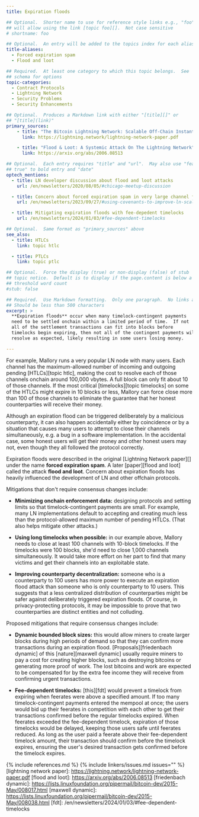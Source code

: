 ```yaml
---
title: Expiration floods

## Optional.  Shorter name to use for reference style links e.g., "foo"
## will allow using the link [topic foo][].  Not case sensitive
# shortname: foo

## Optional.  An entry will be added to the topics index for each alias
title-aliases:
  - Forced expiration spam
  - Flood and loot

## Required.  At least one category to which this topic belongs.  See
## schema for options
topic-categories:
  - Contract Protocols
  - Lightning Network
  - Security Problems
  - Security Enhancements

## Optional.  Produces a Markdown link with either "[title][]" or
## "[title](link)"
primary_sources:
    - title: "The Bitcoin Lightning Network: Scalable Off-Chain Instant Payments"
      link: https://lightning.network/lightning-network-paper.pdf

    - title: "Flood & Loot: A Systemic Attack On The Lightning Network"
      link: https://arxiv.org/abs/2006.08513

## Optional.  Each entry requires "title" and "url".  May also use "feature:
## true" to bold entry and "date"
optech_mentions:
  - title: LN developer discussion about flood and loot attacks
    url: /en/newsletters/2020/08/05/#chicago-meetup-discussion

  - title: Concern about forced expiration spam in very large channel factories
    url: /en/newsletters/2023/09/27/#using-covenants-to-improve-ln-scalability

  - title: Mitigating expiration floods with fee-depedent timelocks
    url: /en/newsletters/2024/01/03/#fee-dependent-timelocks

## Optional.  Same format as "primary_sources" above
see_also:
  - title: HTLCs
    link: topic htlc

  - title: PTLCs
    link: topic ptlc

## Optional.  Force the display (true) or non-display (false) of stub
## topic notice.  Default is to display if the page.content is below a
## threshold word count
#stub: false

## Required.  Use Markdown formatting.  Only one paragraph.  No links allowed.
## Should be less than 500 characters
excerpt: >
  **Expiration floods** occur when many timelock-contingent payments
  need to be settled onchain within a limited period of time.  If not
  all of the settlement transactions can fit into blocks before
  timelocks begin expiring, then not all of the contingent payments will
  resolve as expected, likely resulting in some users losing money.

---
```

For example, Mallory runs a very popular LN node with many users.  Each
channel has the maximum-allowed number of incoming and outgoing pending
[HTLCs][topic htlc], making the cost to resolve each of those channels
onchain around 100,000 vbytes.  A full block can only fit about 10 of
those channels.  If the most critical [timelocks][topic timelocks] on
some of the HTLCs might expire in 10 blocks or less, Mallory can force
close more than 100 of those channels to eliminate the guarantee that
her honest counterparties will receive their money.

Although an expiration flood can be triggered deliberately by a
malicious counterparty, it can also happen accidentally either by
coincidence or by a situation that causes many users to attempt to close
their channels simultaneously, e.g. a bug in a software implementation.
In the accidental case, some honest users will get their money and other
honest users may not, even though they all followed the protocol
correctly.

Expiration floods were described in the original [Lightning Network
paper][] under the name **forced expiration spam**.  A later
[paper][flood and loot] called the attack **flood and loot**.  Concern
about expiration floods has heavily influenced the development of LN and
other offchain protocols.

Mitigations that don't require consensus changes include:

- **Minimizing onchain enforcement data:** designing protocols and
  setting limits so that timelock-contingent payments are small.  For
  example, many LN implementations default to accepting and creating
  much less than the protocol-allowed maximum number of pending HTLCs.
  (That also helps mitigate other attacks.)

- **Using long timelocks when possible:** in our example above, Mallory
  needs to close at least 100 channels with 10-block timelocks.  If the
  timelocks were 100 blocks, she'd need to close 1,000 channels
  simultaneously.  It would take more effort on her part to find that
  many victims and get their channels into an exploitable state.

- **Improving counterparty decentralization:** someone who is a
  counterparty to 100 users has more power to execute an expiration
  flood attack than someone who is only counterparty to 10 users.
  This suggests that a less centralized distribution of counterparties
  might be safer against deliberately triggered expiration floods.
  Of course, in privacy-protecting protocols, it may be impossible to
  prove that two counterparties are distinct entities and not colluding.

Proposed mitigations that require consensus changes include:

- **Dynamic bounded block sizes:** this would allow miners to create larger
  blocks during high periods of demand so that they can confirm more
  transactions during an expiration flood.  [Proposals][friedenbach
  dynamic] of this [nature][maxwell dynamic]
  usually require miners to pay a cost for creating higher blocks, such
  as destroying bitcoins or generating more proof of work.  The lost
  bitcoins and work are expected to be compensated for by the extra fee
  income they will receive from confirming urgent transactions.

- **Fee-dependent timelocks:** [this][fdt] would prevent a timelock from
  expiring when feerates were above a specified amount.  If too many
  timelock-contingent payments entered the mempool at once; the users
  would bid up their feerates in competition with each other to get
  their transactions confirmed before the regular timelocks expired.
  When feerates exceeded the fee-dependent timelock, expiration of those
  timelocks would be delayed, keeping those users safe until feerates
  reduced. As long as the user paid a feerate above their fee-dependent
  timelock amount, their transaction should confirm before the timelock
  expires, ensuring the user's desired transaction gets confirmed before
  the timelock expires.

{% include references.md %}
{% include linkers/issues.md issues="" %}
[lightning network paper]: https://lightning.network/lightning-network-paper.pdf
[flood and loot]: https://arxiv.org/abs/2006.08513
[friedenbach dynamic]: https://lists.linuxfoundation.org/pipermail/bitcoin-dev/2015-May/008017.html
[maxwell dynamic]: https://lists.linuxfoundation.org/pipermail/bitcoin-dev/2015-May/008038.html
[fdt]: /en/newsletters/2024/01/03/#fee-dependent-timelocks
